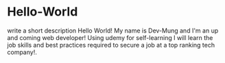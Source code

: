 # Hello-World
write a short description
Hello World!
My name is Dev-Mung and I'm an up and coming web developer!
Using udemy for self-learning I will learn the job skills and best practices required to secure a job at a top ranking tech company!.
